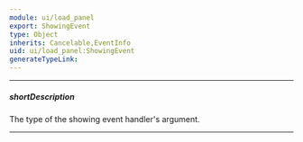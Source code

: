 ```yaml
---
module: ui/load_panel
export: ShowingEvent
type: Object
inherits: Cancelable,EventInfo
uid: ui/load_panel:ShowingEvent
generateTypeLink: 
---
```

---
##### shortDescription
The type of the showing event handler's argument.

---
<!-- Description goes here -->